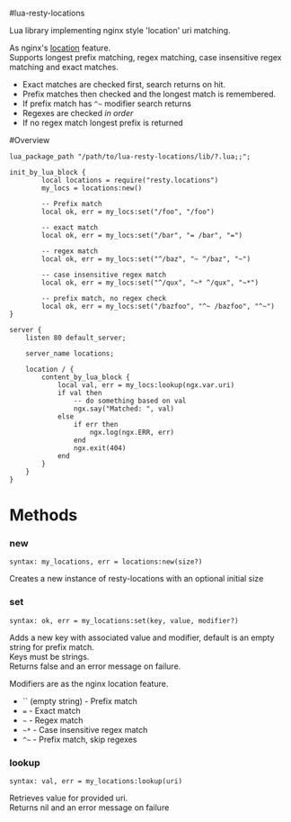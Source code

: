 #lua-resty-locations

Lua library implementing nginx style 'location' uri matching.

As nginx's [location](http://nginx.org/en/docs/http/ngx_http_core_module.html#location) feature.   
Supports longest prefix matching, regex matching, case insensitive regex matching and exact matches.

* Exact matches are checked first, search returns on hit.
* Prefix matches then checked and the longest match is remembered.
 * If prefix match has `^~` modifier search returns
* Regexes are checked *in order*
* If no regex match longest prefix is returned

#Overview

```
lua_package_path "/path/to/lua-resty-locations/lib/?.lua;;";

init_by_lua_block {
        local locations = require("resty.locations")
        my_locs = locations:new()

        -- Prefix match
        local ok, err = my_locs:set("/foo", "/foo")

        -- exact match
        local ok, err = my_locs:set("/bar", "= /bar", "=")

        -- regex match
        local ok, err = my_locs:set("^/baz", "~ ^/baz", "~")

        -- case insensitive regex match
        local ok, err = my_locs:set("^/qux", "~* ^/qux", "~*")

        -- prefix match, no regex check
        local ok, err = my_locs:set("/bazfoo", "^~ /bazfoo", "^~")
}

server {
    listen 80 default_server;

    server_name locations;

    location / {
        content_by_lua_block {
            local val, err = my_locs:lookup(ngx.var.uri)
            if val then
                -- do something based on val
                ngx.say("Matched: ", val)
            else
                if err then
                    ngx.log(ngx.ERR, err)
                end
                ngx.exit(404)
            end
        }
    }
}
```

# Methods
### new
`syntax: my_locations, err = locations:new(size?)`

Creates a new instance of resty-locations with an optional initial size

### set
`syntax: ok, err = my_locations:set(key, value, modifier?)`

Adds a new key with associated value and modifier, default is an empty string for prefix match.   
Keys must be strings.   
Returns false and an error message on failure.

Modifiers are as the nginx location feature.
 * `` (empty string) - Prefix match
 * `=` - Exact match
 * `~` - Regex match
 * `~*` - Case insensitive regex match
 * `^~` - Prefix match, skip regexes

### lookup
`syntax: val, err = my_locations:lookup(uri)`

Retrieves value for provided uri.   
Returns nil and an error message on failure
